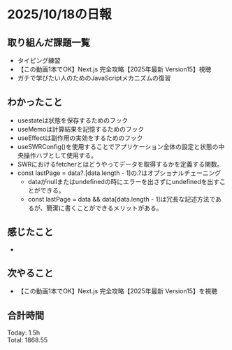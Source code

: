 # 2025/10/18の日報
## 取り組んだ課題一覧
* タイピング練習
* 【この動画1本でOK】Next.js 完全攻略【2025年最新 Version15】視聴
* ガチで学びたい人のためのJavaScriptメカニズムの復習
## わかったこと 
* usestateは状態を保存するためのフック
* useMemoは計算結果を記憶するためのフック
* useEffectは副作用の実効をするためのフック
* useSWRConfig()を使用することでアプリケーション全体の設定と状態の中央操作ハブとして使用する。
* SWRにおけるfetcherとはどうやってデータを取得するかを定義する関数。
* const lastPage = data?.[data.length - 1]の.?はオプショナルチェーニング
  * dataがnullまたはundefinedの時にエラーを出さずにundefinedを出すことができる。
  * const lastPage = data && data[data.length - 1]は冗長な記述方法であるが、簡潔に書くことができるメリットがある。
      
     
## 感じたこと
* 
## 次やること
* 【この動画1本でOK】Next.js 完全攻略【2025年最新 Version15】を視聴
##  合計時間 
Today: 1.5h<br>
Total: 1868.55
